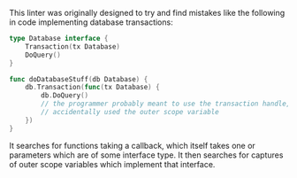 This linter was originally designed to try and find mistakes like the following
in code implementing database transactions:

```go
type Database interface {
    Transaction(tx Database)
    DoQuery()
}

func doDatabaseStuff(db Database) {
    db.Transaction(func(tx Database) {
        db.DoQuery() 
        // the programmer probably meant to use the transaction handle, but
        // accidentally used the outer scope variable
    })
}
```

It searches for functions taking a callback, which itself takes one or 
parameters which are of some interface type. It then searches for captures of
outer scope variables which implement that interface.